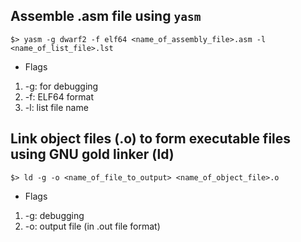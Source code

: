## Assemble .asm file using `yasm`

```
$> yasm -g dwarf2 -f elf64 <name_of_assembly_file>.asm -l <name_of_list_file>.lst
```

- Flags

1. -g: for debugging
2. -f: ELF64 format
3. -l: list file name

## Link object files (.o) to form executable files using GNU gold linker (ld)

```
$> ld -g -o <name_of_file_to_output> <name_of_object_file>.o
```

- Flags

1. -g: debugging
2. -o: output file (in .out file format)
